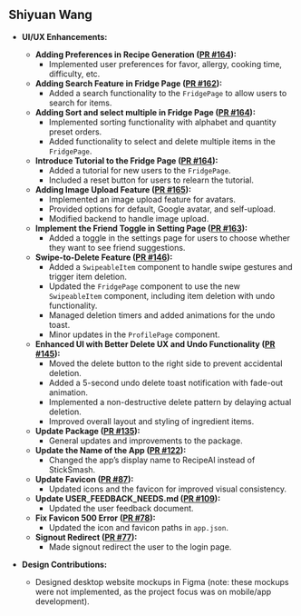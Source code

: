 ## Shiyuan Wang

- **UI/UX Enhancements:**
  - **Adding Preferences in Recipe Generation ([PR #164](https://github.com/ucsb-cs148-w25/pj11-recipegenerator/pull/164)):**
    - Implemented user preferences for favor, allergy, cooking time, difficulty, etc.
  - **Adding Search Feature in Fridge Page ([PR #162](https://github.com/ucsb-cs148-w25/pj11-recipegenerator/pull/162)):**
    - Added a search functionality to the `FridgePage` to allow users to search for items.
  - **Adding Sort and select multiple in Fridge Page ([PR #164](https://github.com/ucsb-cs148-w25/pj11-recipegenerator/pull/164)):**
    - Implemented sorting functionality with alphabet and quantity preset orders.
    - Added functionality to select and delete multiple items in the `FridgePage`.
  - **Introduce Tutorial to the Fridge Page ([PR #164](https://github.com/ucsb-cs148-w25/pj11-recipegenerator/pull/164)):**
    - Added a tutorial for new users to the `FridgePage`.
    - Included a reset button for users to relearn the tutorial.
  - **Adding Image Upload Feature ([PR #165](https://github.com/ucsb-cs148-w25/pj11-recipegenerator/pull/165)):**
    - Implemented an image upload feature for avatars.
    - Provided options for default, Google avatar, and self-upload.
    - Modified backend to handle image upload.
  - **Implement the Friend Toggle in Setting Page ([PR #163](https://github.com/ucsb-cs148-w25/pj11-recipegenerator/pull/163)):**
    - Added a toggle in the settings page for users to choose whether they want to see friend suggestions.
  - **Swipe-to-Delete Feature ([PR #146](https://github.com/ucsb-cs148-w25/pj11-recipegenerator/pull/146)):**
    - Added a `SwipeableItem` component to handle swipe gestures and trigger item deletion.
    - Updated the `FridgePage` component to use the new `SwipeableItem` component, including item deletion with undo functionality.
    - Managed deletion timers and added animations for the undo toast.
    - Minor updates in the `ProfilePage` component.
  - **Enhanced UI with Better Delete UX and Undo Functionality ([PR #145](https://github.com/ucsb-cs148-w25/pj11-recipegenerator/pull/145)):**
    - Moved the delete button to the right side to prevent accidental deletion.
    - Added a 5-second undo delete toast notification with fade-out animation.
    - Implemented a non-destructive delete pattern by delaying actual deletion.
    - Improved overall layout and styling of ingredient items.
  - **Update Package ([PR #135](https://github.com/ucsb-cs148-w25/pj11-recipegenerator/pull/135)):**
    - General updates and improvements to the package.
  - **Update the Name of the App ([PR #122](https://github.com/ucsb-cs148-w25/pj11-recipegenerator/pull/122)):**
    - Changed the app’s display name to RecipeAI instead of StickSmash.
  - **Update Favicon ([PR #87](https://github.com/ucsb-cs148-w25/pj11-recipegenerator/pull/87)):**
    - Updated icons and the favicon for improved visual consistency.
  - **Update USER_FEEDBACK_NEEDS.md ([PR #109](https://github.com/ucsb-cs148-w25/pj11-recipegenerator/pull/109)):**
    - Updated the user feedback document.
  - **Fix Favicon 500 Error ([PR #78](https://github.com/ucsb-cs148-w25/pj11-recipegenerator/pull/78)):**
    - Updated the icon and favicon paths in `app.json`.
  - **Signout Redirect ([PR #77](https://github.com/ucsb-cs148-w25/pj11-recipegenerator/pull/77)):**
    - Made signout redirect the user to the login page.

- **Design Contributions:**
  - Designed desktop website mockups in Figma (note: these mockups were not implemented, as the project focus was on mobile/app development).